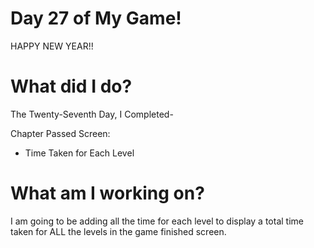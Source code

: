 # Day 27 of My Game!

HAPPY NEW YEAR!!

# What did I do?

The Twenty-Seventh Day, I Completed-

Chapter Passed Screen:

* Time Taken for Each Level

# What am I working on? 

I am going to be adding all the time for each level to display a total time taken for ALL the levels in the game finished screen. 
